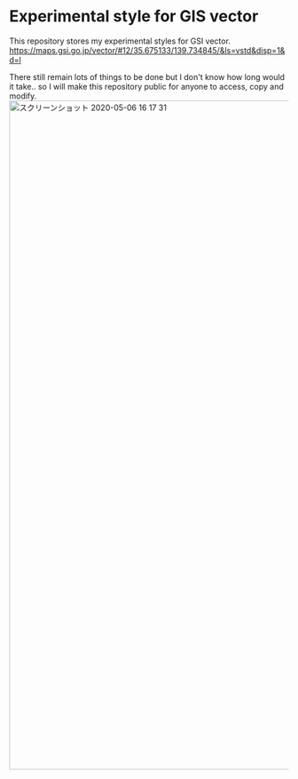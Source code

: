 # Experimental style for GIS vector
 
This repository stores my experimental styles for GSI vector.
https://maps.gsi.go.jp/vector/#12/35.675133/139.734845/&ls=vstd&disp=1&d=l

There still remain lots of things to be done but I don't know how long would it take.. so I will make this repository public for anyone to access, copy and modify.
<img width="1205" alt="スクリーンショット 2020-05-06 16 17 31" src="https://user-images.githubusercontent.com/55660712/81147466-52d89680-8fb5-11ea-9166-14a62bd8e9e6.png">
